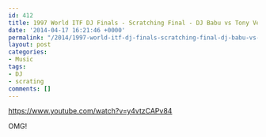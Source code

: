 ```yaml
---
id: 412
title: 1997 World ITF DJ Finals - Scratching Final - DJ Babu vs Tony Vegas
date: '2014-04-17 16:21:46 +0000'
permalink: "/2014/1997-world-itf-dj-finals-scratching-final-dj-babu-vs-tony-vegas/"
layout: post
categories:
- Music
tags:
- DJ
- scrating
comments: []
---
```

<https://www.youtube.com/watch?v=y4vtzCAPv84>

OMG!